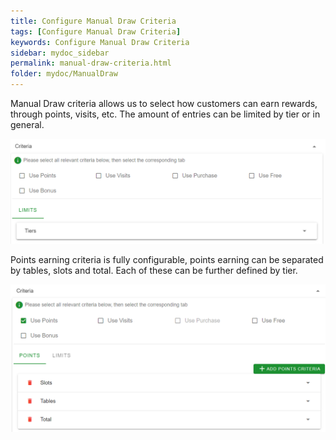 ```yaml
---
title: Configure Manual Draw Criteria
tags: [Configure Manual Draw Criteria]
keywords: Configure Manual Draw Criteria
sidebar: mydoc_sidebar
permalink: manual-draw-criteria.html
folder: mydoc/ManualDraw
---
```


Manual Draw criteria allows us to select how customers can earn rewards, through points, visits, etc. The amount of entries can be limited by tier or in general.

<img src="\img\Promotions\PromotionCriteria.png" alt="">

Points earning criteria is fully configurable, points earning can be separated by tables, slots and total. Each of these can be further defined by tier. 

<img src="\img\Promotions\PointsCriteria.png" alt="">